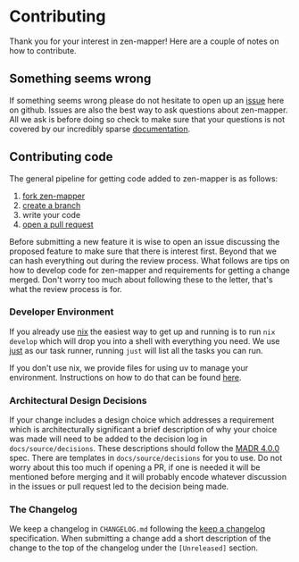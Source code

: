# Contributing

Thank you for your interest in zen-mapper! Here are a couple of notes on how to
contribute.

## Something seems wrong

If something seems wrong please do not hesitate to open up an
[issue](/issues/new) here on github. Issues are also the best way to ask
questions about zen-mapper. All we ask is before doing so check to make sure
that your questions is not covered by our incredibly sparse
[documentation](https://zen-mapper.github.io/zen-mapper/).

## Contributing code

The general pipeline for getting code added to zen-mapper is as follows:

1. [fork zen-mapper](https://docs.github.com/en/pull-requests/collaborating-with-pull-requests/working-with-forks/fork-a-repo)
2. [create a branch](https://docs.github.com/en/pull-requests/collaborating-with-pull-requests/proposing-changes-to-your-work-with-pull-requests/about-branches)
3. write your code
4. [open a pull request](https://docs.github.com/en/pull-requests/collaborating-with-pull-requests/proposing-changes-to-your-work-with-pull-requests/creating-a-pull-request-from-a-fork)

Before submitting a new feature it is wise to open an issue discussing the
proposed feature to make sure that there is interest first. Beyond that we can
hash everything out during the review process. What follows are tips on how to
develop code for zen-mapper and requirements for getting a change merged. Don't
worry too much about following these to the letter, that's what the review
process is for.

### Developer Environment

If you already use [nix](https://nixos.org) the easiest way to get up and
running is to run `nix develop` which will drop you into a shell with
everything you need. We use [just](https://just.systems) as our task runner,
running `just` will list all the tasks you can run.

If you don't use nix, we provide files for using uv to manage your environment.
Instructions on how to do that can be found
[here](https://docs.astral.sh/uv/guides/projects/).

### Architectural Design Decisions

If your change includes a design choice which addresses a requirement which is
architecturally significant a brief description of why your choice was made
will need to be added to the decision log in `docs/source/decisions`. These
descriptions should follow the [MADR 4.0.0](https://adr.github.io/madr/) spec.
There are templates in `docs/source/decisions` for you to use. Do not worry
about this too much if opening a PR, if one is needed it will be mentioned
before merging and it will probably encode whatever discussion in the issues or
pull request led to the decision being made.

### The Changelog

We keep a changelog in `CHANGELOG.md` following the [keep a
changelog](https://keepachangelog.com/en/1.0.0/) specification. When submitting
a change add a short description of the change to the top of the changelog
under the `[Unreleased]` section.

